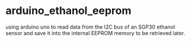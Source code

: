 # arduino_ethanol_eeprom
using arduino uno to read data from the I2C bus of an SGP30 ethanol sensor and save it into the internal EEPROM memory to be retrieved later. 
